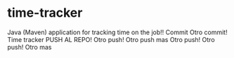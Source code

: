 # time-tracker
Java (Maven) application for tracking time on the job!!
Commit 
Otro commit!
Time tracker
PUSH AL REPO!
Otro push!
Otro push mas
Otro push!
Otro push!
Otro mas
